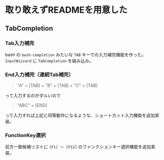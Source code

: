 # 取り敢えずREADMEを用意した

## TabCompletion

### Tab入力補完

bash の `bash-completion` みたいな `TAB` キーでの入力補完機能を作った。  
`InputWizzard` に `TabCompletion` を組み込み。

### End入力補完（連続Tab補完）

> "A" + [TAB] + "B" + [TAB] + "C" + [TAB]

って入力するのがダルいので

> "ABC" + [END]

って入力すれば上記と同等動作になるような、ショートカット入力機能を追加実装。

### FunctionKey選択

前方一致候補リストに `[F1] ～ [F12]` のファンクションキー選択機能を追加実装。

